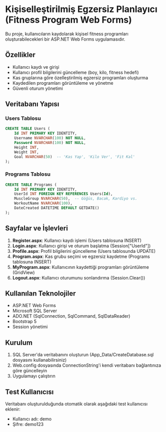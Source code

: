 # Kişiselleştirilmiş Egzersiz Planlayıcı (Fitness Program Web Forms)

Bu proje, kullanıcıların kaydolarak kişisel fitness programları oluşturabilecekleri bir ASP.NET Web Forms uygulamasıdır.

## Özellikler

- Kullanıcı kaydı ve girişi
- Kullanıcı profil bilgilerini güncelleme (boy, kilo, fitness hedefi)
- Kas gruplarına göre özelleştirilmiş egzersiz programları oluşturma
- Kaydedilen programları görüntüleme ve yönetme
- Güvenli oturum yönetimi

## Veritabanı Yapısı

### Users Tablosu
```sql
CREATE TABLE Users (
    Id INT PRIMARY KEY IDENTITY,
    Username NVARCHAR(100) NOT NULL,
    Password NVARCHAR(100) NOT NULL,
    Height INT,
    Weight INT,
    Goal NVARCHAR(50)  -- 'Kas Yap', 'Kilo Ver', 'Fit Kal'
);
```

### Programs Tablosu
```sql
CREATE TABLE Programs (
    Id INT PRIMARY KEY IDENTITY,
    UserId INT FOREIGN KEY REFERENCES Users(Id),
    MuscleGroup NVARCHAR(50),  -- Göğüs, Bacak, Kardiyo vs.
    WorkoutName NVARCHAR(100),
    DateCreated DATETIME DEFAULT GETDATE()
);
```

## Sayfalar ve İşlevleri

1. **Register.aspx**: Kullanıcı kaydı işlemi (Users tablosuna INSERT)
2. **Login.aspx**: Kullanıcı girişi ve oturum başlatma (Session["UserId"])
3. **Profile.aspx**: Profil bilgilerini güncelleme (Users tablosunda UPDATE)
4. **Program.aspx**: Kas grubu seçimi ve egzersiz kaydetme (Programs tablosuna INSERT)
5. **MyProgram.aspx**: Kullanıcının kaydettiği programları görüntüleme (GridView)
6. **Logout.aspx**: Kullanıcı oturumunu sonlandırma (Session.Clear())

## Kullanılan Teknolojiler

- ASP.NET Web Forms
- Microsoft SQL Server
- ADO.NET (SqlConnection, SqlCommand, SqlDataReader)
- Bootstrap 5
- Session yönetimi

## Kurulum

1. SQL Server'da veritabanını oluşturun (App_Data/CreateDatabase.sql dosyasını kullanabilirsiniz)
2. Web.config dosyasında ConnectionString'i kendi veritabanı bağlantınıza göre güncelleyin
3. Uygulamayı çalıştırın

## Test Kullanıcısı

Veritabanı oluşturulduğunda otomatik olarak aşağıdaki test kullanıcısı eklenir:
- Kullanıcı adı: demo
- Şifre: demo123
